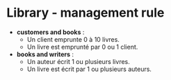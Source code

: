 Library - management rule
=======

- **customers and books** :
    - Un client emprunte 0 à 10 livres.
    - Un livre est emprunté par 0 ou 1 client.
- **books and writers** :
    - Un auteur écrit 1 ou plusieurs livres.
    - Un livre est écrit par 1 ou plusieurs auteurs.
